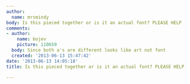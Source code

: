 ```yaml
---
author:
  name: mrsmindy
body: Is this pieced together or is it an actual font? PLEASE HELP
comments:
- author:
    name: bojev
    picture: 110659
  body: Since both a's are different looks like art not font
  created: '2013-06-13 15:47:42'
date: '2013-06-13 14:05:18'
title: Is this pieced together or is it an actual font? PLEASE HELP

---
```

